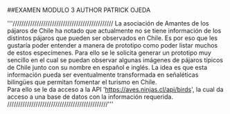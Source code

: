 ##EXAMEN MODULO 3
AUTHOR PATRICK OJEDA

'''//////////////////////////////////////////////
La asociación de Amantes de los pájaros de Chile ha notado que actualmente 
no se tiene información de los distintos pájaros que pueden ser observados en Chile. 
Es por eso que les gustaría poder entender a manera de prototipo como poder listar muchos de estos especímenes. 
Para ello se le solicita generar un prototipo muy sencillo en el cual se puedan observar algunas 
imágenes de pájaros típicos de Chile junto con su nombre en español e inglés. La idea es que esta información 
pueda ser eventualmente transformada en señaléticas bilingües que permitan fomentar el turismo en Chile.  
Para ello se le da acceso a la API  'https://aves.ninjas.cl/api/birds', 
la cual da acceso a una base de datos con la información requerida.
//////////////////////////////////////////////'''
